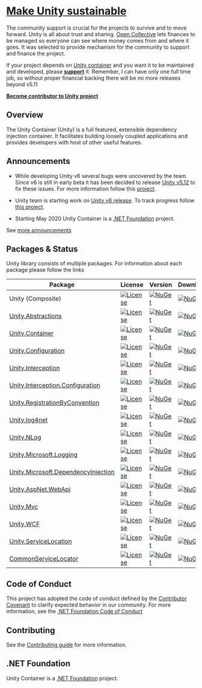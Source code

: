 # [Make Unity sustainable](https://opencollective.com/unity-container)

The community support is crucial for the projects to survive and to move forward.
Unity is all about trust and sharing. [Open Collective](https://opencollective.com/unity-container) lets finances to be managed so everyone can see where money comes from and where it goes. It was selected to provide mechanism for the community to support and finance the project.

If your project depends on [Unity container](https://github.com/unitycontainer) and you want it to be maintained and developed, please **[support](https://opencollective.com/unity-container)** it. Remember, I can have only one full time job, so without proper financial backing there will be no more releases beyond v5.11

**[Become contributor to Unity project](https://opencollective.com/unity-container)**

## Overview

The Unity Container (Unity) is a full featured, extensible dependency injection container. It facilitates building loosely coupled applications and provides developers with host of other useful features.

## Announcements

* While developing Unity v6 several bugs were uncovered by the team. Since v6 is still in early beta it has been decided to release [Unity v5.12](https://github.com/unitycontainer/unity/tree/release/5.12.0) to fix these issues. For more information follow this [project](https://github.com/orgs/unitycontainer/projects/5).

* Unity team is starting work on [Unity v6 release](https://github.com/unitycontainer/unity/tree/release/6.0.0). To track progress follow [this project](https://github.com/orgs/unitycontainer/projects/3).

* Starting May 2020 Unity Container is a [.NET Foundation](https://dotnetfoundation.org/projects/unitycontainer) project.

See [more announcements](https://twitter.com/UnityContainer)

## Packages & Status

Unity library consists of multiple packages. For information about each package please follow the links

Package  | License       | Version       | Downloads
-------- | :------------ | :------------ | :------------
Unity (Composite) | [![License](https://img.shields.io/github/license/unitycontainer/unity.svg)](https://github.com/unitycontainer/unity/blob/master/LICENSE) | [![NuGet](https://img.shields.io/nuget/v/Unity.svg)](https://www.nuget.org/packages/Unity) | [![NuGet](https://img.shields.io/nuget/dt/Unity.svg)](https://www.nuget.org/packages/Unity)
[Unity.Abstractions](https://github.com/unitycontainer/abstractions) | [![License](https://img.shields.io/github/license/unitycontainer/abstractions.svg)](https://github.com/unitycontainer/abstractions/blob/master/LICENSE) | [![NuGet](https://img.shields.io/nuget/v/Unity.Abstractions.svg)](https://www.nuget.org/packages/Unity.Abstractions) | [![NuGet](https://img.shields.io/nuget/dt/Unity.Abstractions.svg)](https://www.nuget.org/packages/Unity.Abstractions)
[Unity.Container](https://github.com/unitycontainer/container) | [![License](https://img.shields.io/github/license/unitycontainer/container.svg)](https://github.com/unitycontainer/container/blob/master/LICENSE) | [![NuGet](https://img.shields.io/nuget/v/Unity.Container.svg)](https://www.nuget.org/packages/Unity.Container) | [![NuGet](https://img.shields.io/nuget/dt/Unity.Container.svg)](https://www.nuget.org/packages/Unity.Container)
[Unity.Configuration](https://github.com/unitycontainer/configuration) | [![License](https://img.shields.io/github/license/unitycontainer/configuration.svg)](https://github.com/unitycontainer/configuration/blob/master/LICENSE) | [![NuGet](https://img.shields.io/nuget/v/Unity.Configuration.svg)](https://www.nuget.org/packages/Unity.Configuration) | [![NuGet](https://img.shields.io/nuget/dt/Unity.Configuration.svg)](https://www.nuget.org/packages/Unity.Configuration)
[Unity.Interception](https://github.com/unitycontainer/interception) | [![License](https://img.shields.io/github/license/unitycontainer/interception.svg)](https://github.com/unitycontainer/interception/blob/master/LICENSE) | [![NuGet](https://img.shields.io/nuget/v/Unity.Interception.svg)](https://www.nuget.org/packages/Unity.Interception) | [![NuGet](https://img.shields.io/nuget/dt/Unity.Interception.svg)](https://www.nuget.org/packages/Unity.Interception)
[Unity.Interception.Configuration](https://github.com/unitycontainer/interception-configuration) | [![License](https://img.shields.io/github/license/unitycontainer/interception-configuration.svg)](https://github.com/unitycontainer/interception-configuration/blob/master/LICENSE) | [![NuGet](https://img.shields.io/nuget/v/Unity.Interception.Configuration.svg)](https://www.nuget.org/packages/Unity.Interception.Configuration) | [![NuGet](https://img.shields.io/nuget/dt/Unity.Interception.Configuration.svg)](https://www.nuget.org/packages/Unity.Interception.Configuration)
[Unity.RegistrationByConvention](https://github.com/unitycontainer/registration-by-convention) | [![License](https://img.shields.io/github/license/unitycontainer/registration-by-convention.svg)](https://github.com/unitycontainer/registration-by-convention/blob/master/LICENSE) | [![NuGet](https://img.shields.io/nuget/v/Unity.RegistrationByConvention.svg)](https://www.nuget.org/packages/Unity.RegistrationByConvention) | [![NuGet](https://img.shields.io/nuget/dt/Unity.RegistrationByConvention.svg)](https://www.nuget.org/packages/Unity.RegistrationByConvention)
[Unity.log4net](https://github.com/unitycontainer/log4net) | [![License](https://img.shields.io/github/license/unitycontainer/log4net.svg)](https://github.com/unitycontainer/log4net/blob/master/LICENSE) | [![NuGet](https://img.shields.io/nuget/v/Unity.log4net.svg)](https://www.nuget.org/packages/Unity.log4net) | [![NuGet](https://img.shields.io/nuget/dt/Unity.log4net.svg)](https://www.nuget.org/packages/Unity.log4net)
[Unity.NLog](https://github.com/unitycontainer/NLog) | [![License](https://img.shields.io/github/license/unitycontainer/NLog.svg)](https://github.com/unitycontainer/NLog/blob/master/LICENSE) | [![NuGet](https://img.shields.io/nuget/v/Unity.NLog.svg)](https://www.nuget.org/packages/Unity.NLog) | [![NuGet](https://img.shields.io/nuget/dt/Unity.NLog.svg)](https://www.nuget.org/packages/Unity.NLog)
[Unity.Microsoft.Logging](https://github.com/unitycontainer/microsoft-logging) | [![License](https://img.shields.io/github/license/unitycontainer/microsoft-logging.svg)](https://github.com/unitycontainer/microsoft-logging/blob/master/LICENSE) | [![NuGet](https://img.shields.io/nuget/v/Unity.Microsoft.Logging.svg)](https://www.nuget.org/packages/Unity.Microsoft.Logging) | [![NuGet](https://img.shields.io/nuget/dt/Unity.Microsoft.Logging.svg)](https://www.nuget.org/packages/Unity.Microsoft.Logging)
[Unity.Microsoft.DependencyInjection](https://github.com/unitycontainer/microsoft-dependency-injection) | [![License](https://img.shields.io/github/license/unitycontainer/microsoft-dependency-injection.svg)](https://github.com/unitycontainer/microsoft-dependency-injection/blob/master/LICENSE) | [![NuGet](https://img.shields.io/nuget/v/Unity.Microsoft.DependencyInjection.svg)](https://www.nuget.org/packages/Unity.Microsoft.DependencyInjection)| [![NuGet](https://img.shields.io/nuget/dt/Unity.Microsoft.DependencyInjection.svg)](https://www.nuget.org/packages/Unity.Microsoft.DependencyInjection)
[Unity.AspNet.WebApi](https://github.com/unitycontainer/aspnet-webapi) | [![License](https://img.shields.io/github/license/unitycontainer/aspnet-webapi.svg)](https://github.com/unitycontainer/aspnet-webapi/blob/master/LICENSE) | [![NuGet](https://img.shields.io/nuget/v/Unity.AspNet.WebApi.svg)](https://www.nuget.org/packages/Unity.AspNet.WebApi) | [![NuGet](https://img.shields.io/nuget/dt/Unity.AspNet.WebApi.svg)](https://www.nuget.org/packages/Unity.AspNet.WebApi)
[Unity.Mvc](https://github.com/unitycontainer/aspnet-mvc) | [![License](https://img.shields.io/github/license/unitycontainer/aspnet-mvc.svg)](https://github.com/unitycontainer/aspnet-mvc/blob/master/LICENSE) | [![NuGet](https://img.shields.io/nuget/v/Unity.Mvc.svg)](https://www.nuget.org/packages/Unity.Mvc) | [![NuGet](https://img.shields.io/nuget/dt/Unity.Mvc.svg)](https://www.nuget.org/packages/Unity.Mvc)
[Unity.WCF](https://github.com/unitycontainer/wcf) | [![License](https://img.shields.io/github/license/unitycontainer/wcf.svg)](https://github.com/unitycontainer/wcf/blob/master/LICENSE) | [![NuGet](https://img.shields.io/nuget/v/Unity.wcf.svg)](https://www.nuget.org/packages/Unity.wcf) | [![NuGet](https://img.shields.io/nuget/dt/Unity.wcf.svg)](https://www.nuget.org/packages/Unity.wcf)
[Unity.ServiceLocation](https://github.com/unitycontainer/service-location) | [![License](https://img.shields.io/github/license/unitycontainer/service-location.svg)](https://github.com/unitycontainer/service-location/blob/master/LICENSE) | [![NuGet](https://img.shields.io/nuget/v/Unity.ServiceLocation.svg)](https://www.nuget.org/packages/Unity.ServiceLocation) | [![NuGet](https://img.shields.io/nuget/dt/Unity.ServiceLocation.svg)](https://www.nuget.org/packages/Unity.ServiceLocation)
[CommonServiceLocator](https://github.com/unitycontainer/commonservicelocator) | [![License](https://img.shields.io/github/license/unitycontainer/commonservicelocator.svg)](https://github.com/unitycontainer/commonservicelocator/blob/master/LICENSE) | [![NuGet](https://img.shields.io/nuget/v/commonservicelocator.svg)](https://www.nuget.org/packages/CommonServiceLocator) | [![NuGet](https://img.shields.io/nuget/dt/commonservicelocator.svg)](https://www.nuget.org/packages/CommonServiceLocator)

## Code of Conduct

This project has adopted the code of conduct defined by the [Contributor Covenant](https://www.contributor-covenant.org/) to clarify expected behavior in our community. For more information, see the [.NET Foundation Code of Conduct](https://www.dotnetfoundation.org/code-of-conduct)

## Contributing

See the [Contributing guide](https://github.com/unitycontainer/unity/blob/master/CONTRIBUTING.md) for more information.

## .NET Foundation

Unity Container is a [.NET Foundation](https://dotnetfoundation.org/projects/unitycontainer) project.

